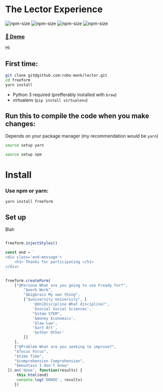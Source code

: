 # The Lector Experience
![npm-size](https://img.shields.io/npm/v/lectorjs?style=flat-square)
![npm-size](https://img.shields.io/npm/l/lectorjs?style=flat-square)
![npm-size](https://img.shields.io/github/commit-activity/m/robo-monk/lector?style=flat-square)
![npm-size](https://img.shields.io/npm/dw/lectorjs?style=flat-square)

### [ 🚀 Demo ](https://robo-monk.github.io/lector)

Hi


## First time:

```bash
git clone git@github.com:robo-monk/lector.git
cd freeform
yarn install
```
* Python 3 required (prefferably installed with `brew`)
* virtualenv (`pip install virtualenv`)

## Run this to compile the code when you make changes:

Depends on your package manager (my recommendation would be `yarn`)

```bash
source setup yarn
```

```bash
source setup npm
```

# Install

### Use npm or yarn:
```bash
yarn install freeform
```

## Set up

Blah

```javascript 

freeform.injectStyles()

const end = `
<div class='end-message'>
    <h1> Thanks for participating </h1>
</div>
`

freeform.createForm(
    ["@Persona What are you going to use Fready for?", 
        "$work Work", 
        "$bigbrain My own thing", 
        ["$university University", [
            '@UniDiscipline What discipline?',
            '$social Social Sciences',
            "$stem STEM",
            '$money Economics',
            '$law Law',
            '$art Art',
            '$other Other'
        ]]
    ], 
    ["@Problem What are you seeking to improve?", 
    "$focus Focus", 
    "$time Time", 
    "$comprehension Comprehension",
    "$mountain I don't know"
 ]).on('done', function(results) {
     this.html(end)
     console.log('DONEE', results)
    })




```